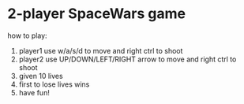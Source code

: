 # 2-player SpaceWars game

how to play:
1. player1 use w/a/s/d to move and right ctrl to shoot
2. player2 use UP/DOWN/LEFT/RIGHT arrow to move and right ctrl to shoot
3. given 10 lives
4. first to lose lives wins
5. have fun!
